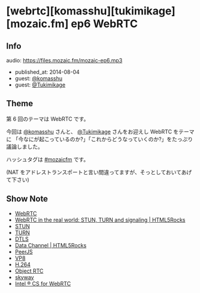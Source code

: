# [webrtc][komasshu][tukimikage][mozaic.fm] ep6 WebRTC

## Info

audio: https://files.mozaic.fm/mozaic-ep6.mp3

- published_at: 2014-08-04
- guest: [@komasshu](https://twitter.com/komasshu)
- guest: [@Tukimikage](https://twitter.com/Tukimikage)


## Theme

第 6 回のテーマは WebRTC です。

今回は [@komasshu](https://twitter.com/komasshu) さんと、 [@Tukimikage](https://twitter.com/Tukimikage) さんをお迎えし WebRTC をテーマに 「今なにが起こっているのか?」「これからどうなっていくのか?」をたっぷり議論しました。

ハッシュタグは [#mozaicfm](https://twitter.com/search?q=mozaicfm&src=hash) です。

(NAT をアドレストランスポートと言い間違ってますが、そっとしておいてあげて下さい)


## Show Note

- [WebRTC](http://www.webrtc.org/)
- [WebRTC in the real world: STUN, TURN and signaling \| HTML5Rocks](http://www.html5rocks.com/en/tutorials/webrtc/infrastructure/)
- [STUN](http://tools.ietf.org/html/rfc3489)
- [TURN](http://tools.ietf.org/html/rfc5766)
- [DTLS](http://tools.ietf.org/html/rfc6347)
- [Data Channel \| HTML5Rocks](http://www.html5rocks.com/ja/tutorials/webrtc/datachannels/)
- [PeerJS](http://peerjs.com/)
- [VP8](http://ja.wikipedia.org/wiki/VP8)
- [H.264](http://ja.wikipedia.org/wiki/H264)
- [Object RTC](http://ortc.org/)
- [skyway](http://nttcom.github.io/skyway/)
- [Intel ® CS for WebRTC](https://software.intel.com/sites/landingpage/webrtc/)
